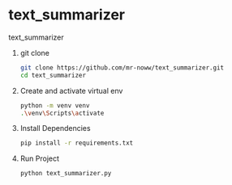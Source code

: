 # text_summarizer
text_summarizer

1. git clone
    ```sh
    git clone https://github.com/mr-noww/text_summarizer.git
    cd text_summarizer
    ```
2. Create and activate virtual env
    ```sh
    python -m venv venv
    .\venv\Scripts\activate
    ```
3. Install Dependencies
    ```sh
    pip install -r requirements.txt
    ```
4. Run Project
    ```sh
    python text_summarizer.py
    ```
